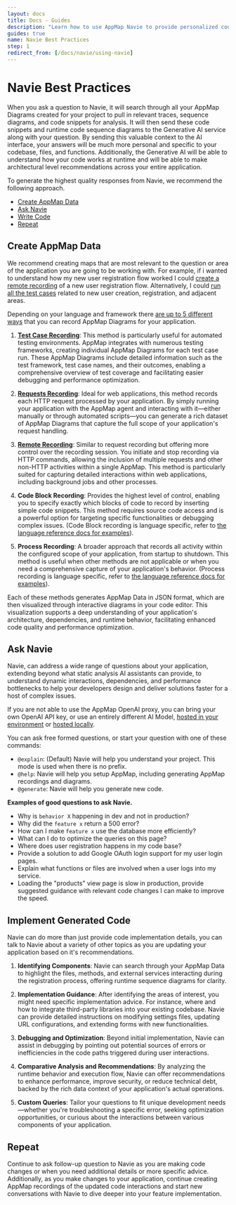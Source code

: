 ```yaml
---
layout: docs
title: Docs - Guides
description: "Learn how to use AppMap Navie to provide personalized code analysis. Generate AppMap Data, ask Navie questions, analyze code, and iterate for optimal results."
guides: true
name: Navie Best Practices
step: 1
redirect_from: [/docs/navie/using-navie]
---
```


# Navie Best Practices

When you ask a question to Navie, it will search through all your AppMap Diagrams created for your project to pull in relevant traces, sequence diagrams, and code snippets for analysis.  It will then send these code snippets and runtime code sequence diagrams to the Generative AI service along with your question.  By sending this valuable context to the AI interface, your answers will be much more personal and specific to your codebase, files, and functions. Additionally, the Generative AI will be able to understand how your code works at runtime and will be able to make architectural level recommendations across your entire application. 

To generate the highest quality responses from Navie, we recommend the following approach. 

- [Create AppMap Data](#create-appmap-data)
- [Ask Navie](#ask-navie)
- [Write Code](#write-code)
- [Repeat](#repeat)

## Create AppMap Data

We recommend creating maps that are most relevant to the question or area of the application you are going to be working with. For example, if i wanted to understand how my new user registration flow worked I could [create a remote recording](/docs/get-started-with-appmap/making-appmap-data.html#with-remote-application-recording) of a new user registration flow. Alternatively, I could [run all the test cases](/docs/get-started-with-appmap/making-appmap-data.html#with-test-case-recording) related to new user creation, registration, and adjacent areas. 

Depending on your language and framework there [are up to 5 different ways](/docs/get-started-with-appmap/making-appmap-data) that you can record AppMap Diagrams for your application.

1. **[Test Case Recording](/docs/get-started-with-appmap/making-appmap-data.html#with-test-case-recording)**: This method is particularly useful for automated testing environments. AppMap integrates with numerous testing frameworks, creating individual AppMap Diagrams for each test case run. These AppMap Diagrams include detailed information such as the test framework, test case names, and their outcomes, enabling a comprehensive overview of test coverage and facilitating easier debugging and performance optimization.

2. **[Requests Recording](/docs/get-started-with-appmap/making-appmap-data.html#with-api-request-recording)**: Ideal for web applications, this method records each HTTP request processed by your application. By simply running your application with the AppMap agent and interacting with it—either manually or through automated scripts—you can generate a rich dataset of AppMap Diagrams that capture the full scope of your application's request handling.

3. **[Remote Recording](/docs/get-started-with-appmap/making-appmap-data.html#with-remote-application-recording)**: Similar to request recording but offering more control over the recording session. You initiate and stop recording via HTTP commands, allowing the inclusion of multiple requests and other non-HTTP activities within a single AppMap. This method is particularly suited for capturing detailed interactions within web applications, including background jobs and other processes.

4. **Code Block Recording**: Provides the highest level of control, enabling you to specify exactly which blocks of code to record by inserting simple code snippets. This method requires source code access and is a powerful option for targeting specific functionalities or debugging complex issues. (Code Block recording is language specific, refer to [the language reference docs for examples](/docs/reference)).

5. **Process Recording**: A broader approach that records all activity within the configured scope of your application, from startup to shutdown. This method is useful when other methods are not applicable or when you need a comprehensive capture of your application's behavior. (Process recording is language specific, refer to [the language reference docs for examples](/docs/reference)).

Each of these methods generates AppMap Data in JSON format, which are then visualized through interactive diagrams in your code editor. This visualization supports a deep understanding of your application's architecture, dependencies, and runtime behavior, facilitating enhanced code quality and performance optimization.

## Ask Navie

Navie, can address a wide range of questions about your application, extending beyond what static analysis AI assistants can provide, to understand dynamic interactions, dependencies, and performance bottlenecks to help your developers design and deliver solutions faster for a host of complex issues.

If you are not able to use the AppMap OpenAI proxy, you can bring your own OpenAI API key, or use an entirely different AI Model, [hosted in your environment](/docs/navie/bring-your-own-model.html#azure-openai) or [hosted locally](/docs/navie/bring-your-own-model.html#ollama). 

You can ask free formed questions, or start your question with one of these commands:

- `@explain`: (Default) Navie will help you understand your project. This mode is used when there is no prefix.
- `@help`: Navie will help you setup AppMap, including generating AppMap recordings and diagrams.
- `@generate`: Navie will help you generate new code.

**Examples of good questions to ask Navie.**

* Why is `behavior X` happening in dev and not in production?
* Why did the `feature x` return a 500 error?
* How can I make `feature x` use the database more efficiently?
* What can I do to optimize the queries on this page?
* Where does user registration happens in my code base? 
* Provide a solution to add Google OAuth login support for my user login pages. 
* Explain what functions or files are involved when a user logs into my service. 
* Loading the "products" view page is slow in production, provide suggested guidance with relevant code changes I can make to improve the speed.

## Implement Generated Code

Navie can do more than just provide code implementation details, you can talk to Navie about a variety of other topics as you are updating your application based on it's recommendations. 

1. **Identifying Components**: Navie can search through your AppMap Data to highlight the files, methods, and external services interacting during the registration process, offering runtime sequence diagrams for clarity.

2. **Implementation Guidance**: After identifying the areas of interest, you might need specific implementation advice. For instance, where and how to integrate third-party libraries into your existing codebase. Navie can provide detailed instructions on modifying settings files, updating URL configurations, and extending forms with new functionalities.

3. **Debugging and Optimization**: Beyond initial implementation, Navie can assist in debugging by pointing out potential sources of errors or inefficiencies in the code paths triggered during user interactions.

4. **Comparative Analysis and Recommendations**: By analyzing the runtime behavior and execution flow, Navie can offer recommendations to enhance performance, improve security, or reduce technical debt, backed by the rich data context of your application's actual operations.

5. **Custom Queries**: Tailor your questions to fit unique development needs—whether you're troubleshooting a specific error, seeking optimization opportunities, or curious about the interactions between various components of your application.

## Repeat

Continue to ask follow-up question to Navie as you are making code changes or when you need additional details or more specific advice.  Additionally, as you make changes to your application, continue creating AppMap recordings of the updated code interactions and start new conversations with Navie to dive deeper into your feature implementation.
